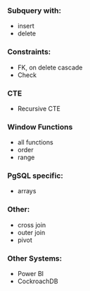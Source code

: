### Subquery with:

-   insert
-   delete

### Constraints:

-   FK, on delete cascade
-   Check

### CTE

-   Recursive CTE

### Window Functions

-   all functions
-   order
-   range

### PgSQL specific:

-   arrays

### Other:

-   cross join
-   outer join
-   pivot

### Other Systems:

-   Power BI
-   CockroachDB
